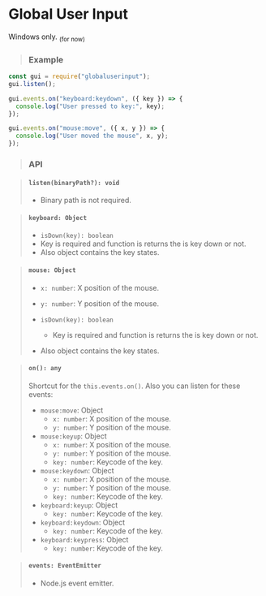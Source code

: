 # Global User Input

Windows only. <sub>(for now)</sub>

> ### Example

```js
const gui = require("globaluserinput");
gui.listen();

gui.events.on("keyboard:keydown", ({ key }) => {
  console.log("User pressed to key:", key);
});

gui.events.on("mouse:move", ({ x, y }) => {
  console.log("User moved the mouse", x, y);
});
```

> ### API

> #### `listen(binaryPath?): void`
>
> - Binary path is not required.

> #### `keyboard: Object`
>
> - `isDown(key): boolean`
> - Key is required and function is returns the is key down or not.
> - Also object contains the key states.

> #### `mouse: Object`
>
> - `x: number`: X position of the mouse.
>
> - `y: number`: Y position of the mouse.
>
> - `isDown(key): boolean`
>   - Key is required and function is returns the is key down or not.
> - Also object contains the key states.

> #### `on(): any`
>
> Shortcut for the `this.events.on()`.
> Also you can listen for these events:
>
> - `mouse:move`: Object
>   - `x: number`: X position of the mouse.
>   - `y: number`: Y position of the mouse.
> - `mouse:keyup`: Object
>   - `x: number`: X position of the mouse.
>   - `y: number`: Y position of the mouse.
>   - `key: number`: Keycode of the key.
> - `mouse:keydown`: Object
>   - `x: number`: X position of the mouse.
>   - `y: number`: Y position of the mouse.
>   - `key: number`: Keycode of the key.
> - `keyboard:keyup`: Object
>   - `key: number`: Keycode of the key.
> - `keyboard:keydown`: Object
>   - `key: number`: Keycode of the key.
> - `keyboard:keypress`: Object
>   - `key: number`: Keycode of the key.

> #### `events: EventEmitter`
>
> - Node.js event emitter.
